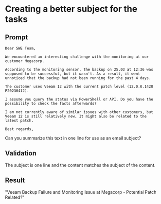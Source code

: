 # Creating a better subject for the tasks

## Prompt

```
Dear SWE Team,

We encountered an interesting challenge with the monitoring at our customer Megacorp.

According to the monitoring sensor, the backup on 25.03 at 12:36 was supposed to be successful, but it wasn't. As a result, it went unnoticed that the backup had not been running for the past 4 days.

The customer uses Veeam 12 with the current patch level (12.0.0.1420 P20230412).

I assume you query the status via PowerShell or API. Do you have the possibility to check the facts afterwards?

I am not currently aware of similar issues with other customers, but Veeam 12 is still relatively new. It might also be related to the latest patch.

Best regards,
```

Can you summarize this text in one line for use as an email subject?

## Validation

The subject is one line and the content matches the subject of the content.

## Result

"Veeam Backup Failure and Monitoring Issue at Megacorp - Potential Patch Related?"
